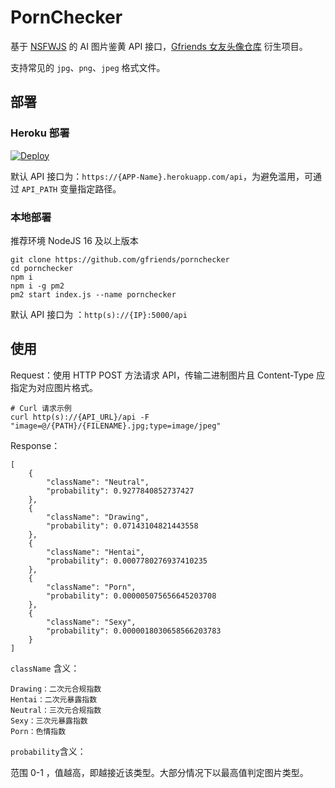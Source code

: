 # PornChecker

基于 [NSFWJS](https://github.com/infinitered/nsfwjs) 的 AI 图片鉴黄 API 接口，[Gfriends 女友头像仓库](https://github.com/gfriends/gfriends) 衍生项目。

支持常见的 `jpg`、`png`、`jpeg` 格式文件。

## 部署

### Heroku 部署
[![Deploy](https://www.herokucdn.com/deploy/button.svg)](https://heroku.com/deploy?template=https://github.com/gfriends/pornchecker)

默认 API 接口为：`https://{APP-Name}.herokuapp.com/api`，为避免滥用，可通过 `API_PATH` 变量指定路径。

### 本地部署

推荐环境 NodeJS 16 及以上版本
```
git clone https://github.com/gfriends/pornchecker
cd pornchecker
npm i
npm i -g pm2
pm2 start index.js --name pornchecker
```
默认 API 接口为 ：`http(s)://{IP}:5000/api`

## 使用
Request：使用 HTTP POST 方法请求 API，传输二进制图片且 Content-Type 应指定为对应图片格式。

```
# Curl 请求示例
curl http(s)://{API_URL}/api -F "image=@/{PATH}/{FILENAME}.jpg;type=image/jpeg"
```

Response：

```
[
    {
        "className": "Neutral",
        "probability": 0.9277840852737427
    },
    {
        "className": "Drawing",
        "probability": 0.07143104821443558
    },
    {
        "className": "Hentai",
        "probability": 0.0007780276937410235
    },
    {
        "className": "Porn",
        "probability": 0.000005075656645203708
    },
    {
        "className": "Sexy",
        "probability": 0.0000018030658566203783
    }
]
```

`className` 含义：
```
Drawing：二次元合规指数
Hentai：二次元暴露指数
Neutral：三次元合规指数
Sexy：三次元暴露指数
Porn：色情指数
```

`probability`含义：

范围 0-1 ，值越高，即越接近该类型。大部分情况下以最高值判定图片类型。